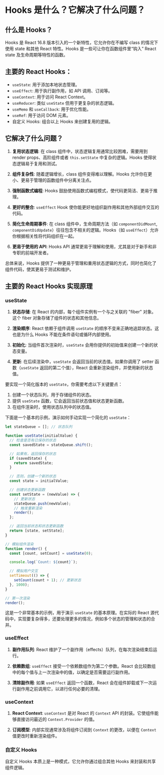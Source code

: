 # Hooks 是什么？它解决了什么问题？

## 什么是 Hooks？

Hooks 是 React 16.8 版本引入的一个新特性，它允许你在不编写 class 的情况下使用 state 和其他 React 特性。Hooks 是一些可让你在函数组件里“钩入” React state 及生命周期等特性的函数。

## 主要的 React Hooks：

- `useState`: 用于添加本地状态管理。
- `useEffect`: 用于执行副作用，如 API 调用、订阅等。
- `useContext`: 用于访问 React Context。
- `useReducer`: 类似 `useState` 但用于更复杂的状态逻辑。
- `useMemo` 和 `useCallback`: 用于优化性能。
- `useRef`: 用于访问 DOM 元素。
- 自定义 Hooks: 组合以上 Hooks 来创建复用的逻辑。

## 它解决了什么问题？

1. **复用状态逻辑**: 在 class 组件中，状态逻辑复用通常比较困难，需要用到 render props、高阶组件或者 `this.setState` 中复杂的逻辑。Hooks 使得状态逻辑易于复用和测试。

2. **组件复杂性**: 随着逻辑增长，class 组件变得难以理解。Hooks 允许你在更小、更易于管理的函数组件中分离关注点。

3. **强制函数式编程**: Hooks 鼓励使用函数式编程模式，使代码更简洁、更易于推理。

4. **更好的整合**: `useEffect` Hook 使你能更好地组织副作用和其他外部组件交互的代码。

5. **简化生命周期事件**: 在 class 组件中，生命周期方法（如 `componentDidMount`, `componentDidUpdate`）往往包含不相关的逻辑。Hooks（如 `useEffect`）允许你根据相关性将代码组织在一起。

6. **更易于使用的 API**: Hooks API 通常更易于理解和使用，尤其是对于新手和非专职的前端开发者。

总体来说，Hooks 提供了一种更易于管理和重用状态逻辑的方式，同时也简化了组件代码，使其更易于测试和维护。

## 主要的 React Hooks 实现原理

### useState

1. **状态存储**: 在 React 的内部，每个组件实例有一个与之关联的 "fiber" 对象。这个 fiber 对象存储了组件的状态和其他信息。
   
2. **渲染顺序**: React 依赖于组件调用 `useState` 的顺序不变来正确地追踪状态。这也是为什么 Hooks 不能在条件语句或循环内部使用。

3. **初始化**: 当组件首次渲染时，`useState` 会用你提供的初始值来创建一个新的状态变量。

4. **更新**: 在后续渲染中，`useState` 会返回当前的状态值。如果你调用了 setter 函数（`useState` 返回的第二个值），React 会重新渲染组件，并使用新的状态值。

要实现一个简化版本的 `useState`，你需要考虑以下关键要点：

1. 创建一个状态队列，用于存储组件的状态。
2. 提供 `useState` 函数，它会返回当前状态值和状态更新函数。
3. 在组件渲染时，使用状态队列中的状态值。

下面是一个基本的示例，演示如何手动实现一个简化的 `useState`：

```javascript
let stateQueue = []; // 状态队列

function useState(initialValue) {
  // 检查是否有已保存的状态
  const savedState = stateQueue.shift();

  // 如果有，返回保存的状态
  if (savedState) {
    return savedState;
  }

  // 否则，创建一个新的状态
  const state = initialValue;

  // 创建状态更新函数
  const setState = (newValue) => {
    // 更新状态
    stateQueue.push(newValue);
    // 触发重新渲染
    render();
  };

  // 返回当前状态和状态更新函数
  return [state, setState];
}

// 模拟组件渲染
function render() {
  const [count, setCount] = useState(0);

  console.log(`Count: ${count}`);

  // 模拟用户交互
  setTimeout(() => {
    setCount(count + 1); // 更新状态
  }, 1000);
}

// 第一次渲染
render();
```

这是一个非常基本的示例，用于演示 `useState` 的基本原理。在实际的 React 源代码中，实现要复杂得多，还要处理更多的情况，例如多个状态的管理和状态的合并。

### useEffect

1. **副作用队列**: React 维护了一个副作用（effects）队列，在每次渲染结束后运行。

2. **依赖数组**: `useEffect` 接受一个依赖数组作为第二个参数。React 会比较数组中的每个值与上一次渲染中的值，以确定是否需要运行副作用。

3. **清除副作用**: 如果 `useEffect` 返回一个函数，React 会在组件卸载或下一次运行副作用之前调用它，以进行任何必要的清理。

### useContext

1. **React Context**: `useContext` 是对 React 的 `Context` API 的封装。它使组件能够直接访问最近的 `Context.Provider` 的值。

2. **订阅模型**: 内部实现通常涉及将组件订阅到 `Context` 的更改，以便在 `Context` 值更改时重新渲染组件。

### 自定义 Hooks

自定义 Hooks 本质上是一种模式，它允许你通过组合其他 Hooks 来封装和共享组件逻辑。

